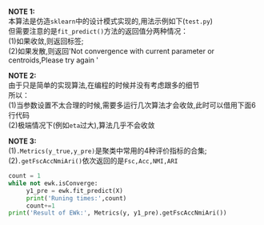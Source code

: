 
**NOTE 1:**  
本算法是仿造`sklearn`中的设计模式实现的,用法示例如下(`test.py`)  
但需要注意的是`fit_predict()`方法的返回值分两种情况：  
(1)如果收敛,则返回标签;   
(2)如果发散,则返回'Not convergence with current parameter or centroids,Please try again '

**NOTE 2:**  
由于只是简单的实现算法,在编程的时候并没有考虑跟多的细节  
所以：   
(1)当参数设置不太合理的时候,需要多运行几次算法才会收敛,此时可以借用下面6行代码  
(2)极端情况下(例如`eta`过大),算法几乎不会收敛

**NOTE 3:**  
(1)`.Metrics(y_true,y_pre)`是聚类中常用的4种评价指标的合集;   
(2)`.getFscAccNmiAri()`依次返回的是`Fsc,Acc,NMI,ARI`

```python
count = 1
while not ewk.isConverge:
     y1_pre = ewk.fit_predict(X)
     print('Runing times:',count)
     count+=1
print('Result of EWk:', Metrics(y, y1_pre).getFscAccNmiAri())
```

